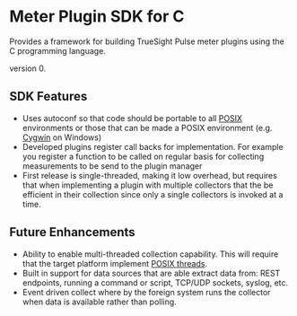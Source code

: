 # Meter Plugin SDK for C

Provides a framework for building TrueSight Pulse meter plugins using the C
programming language.

version 0.

## SDK Features

- Uses autoconf so that code should be portable to all [POSIX](https://en.wikipedia.org/wiki/POSIX) environments or
those that can be made a POSIX environment (e.g. [Cygwin](https://www.cygwin.com/) on Windows)
- Developed plugins register call backs for implementation. For example you register a
function to be called on regular basis for collecting measurements to be send to the plugin
manager
- First release is single-threaded, making it low overhead, but requires that when implementing
a plugin with multiple collectors that the be efficient in their collection since only a single
collectors is invoked at a time.


## Future Enhancements

- Ability to enable multi-threaded collection capability. This will require that the target
platform implement [POSIX threads](https://en.wikipedia.org/wiki/POSIX_Threads).
- Built in support for data sources that are able extract data from: REST endpoints, running a
command or script, TCP/UDP sockets, syslog, etc.
- Event driven collect where by the foreign system runs the collector when data is available
rather than polling.


